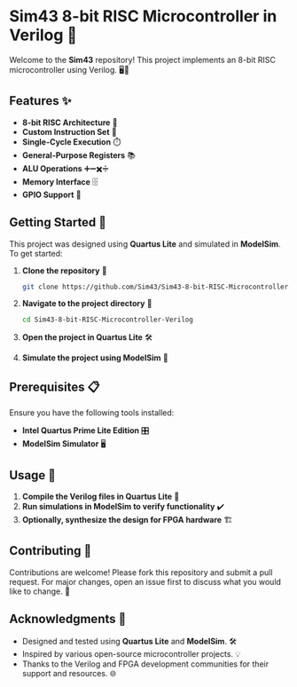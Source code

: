 # Sim43 8-bit RISC Microcontroller in Verilog 🚀

Welcome to the **Sim43** repository! This project implements an 8-bit RISC microcontroller using Verilog. 🖥️🔧

## Features ✨

- **8-bit RISC Architecture** 🧠
- **Custom Instruction Set** 📜
- **Single-Cycle Execution** ⏱️
- **General-Purpose Registers** 📚
- **ALU Operations** ➕➖✖️➗
- **Memory Interface** 🗄️
- **GPIO Support** 🔌

## Getting Started 🏁

This project was designed using **Quartus Lite** and simulated in **ModelSim**. To get started:

1. **Clone the repository** 📂

   ```bash
   git clone https://github.com/Sim43/Sim43-8-bit-RISC-Microcontroller-Verilog.git

2. **Navigate to the project directory** 📁

   ```bash
   cd Sim43-8-bit-RISC-Microcontroller-Verilog

3. **Open the project in Quartus Lite** 🛠️

4. **Simulate the project using ModelSim** 🧪

## Prerequisites 📋

Ensure you have the following tools installed:

- **Intel Quartus Prime Lite Edition** 🎛️  
- **ModelSim Simulator** 🖥️  

## Usage 🚦

1. **Compile the Verilog files in Quartus Lite** 📝  
2. **Run simulations in ModelSim to verify functionality** ✔️  
3. **Optionally, synthesize the design for FPGA hardware** 🏗️  

## Contributing 🤝

Contributions are welcome! Please fork this repository and submit a pull request. For major changes, open an issue first to discuss what you would like to change. 📝  

## Acknowledgments 🙏

- Designed and tested using **Quartus Lite** and **ModelSim**. 🛠️  
- Inspired by various open-source microcontroller projects. 💡  
- Thanks to the Verilog and FPGA development communities for their support and resources. 🌐  


